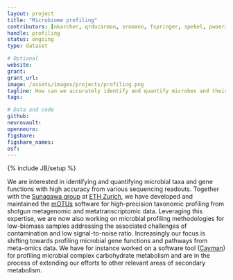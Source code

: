 ```yaml
---
layout: project
title: "Microbiome profiling"
contributors: [nkarcher, qrducarmon, sromano, fspringer, spekel, pwoerz]
handle: profiling
status: ongoing
type: dataset

# Optional
website:
grant:
grant_url:
image: /assets/images/projects/profiling.png
tagline: How can we accurately identify and quantify microbes and their gene functions from various sequencing readouts including ones generated from low-biomass samples? 
tags: 

# Data and code
github: 
neurovault:
openneuro:
figshare:
figshare_names:
osf:
---
```

{% include JB/setup %}

We are interested in identifying and quantifying microbial taxa and gene functions with high accuracy from various sequencing readouts. Together with the [Sunagawa group](https://micro.biol.ethz.ch/research/sunagawa.html) at [ETH Zurich](http://ethz.ch/), we have developed and maintained the [mOTUs](https://motu-tool.org/) software for high-precision taxonomic profiling from shotgun metagenomic and metatranscriptomic data. Leveraging this expertise, we are now also working on microbial profiling methodologies for low-biomass samples addressing the associated challenges of contamination and low signal-to-noise ratio. Increasingly our focus is shifting towards profiling microbial gene functions and pathways from meta-omics data. We have for instance worked on a software tool ([Cayman](/tools/cayman)) for profiling microbial complex carbohydrate metabolism and are in the process of extending our efforts to other relevant areas of secondary metabolism.
